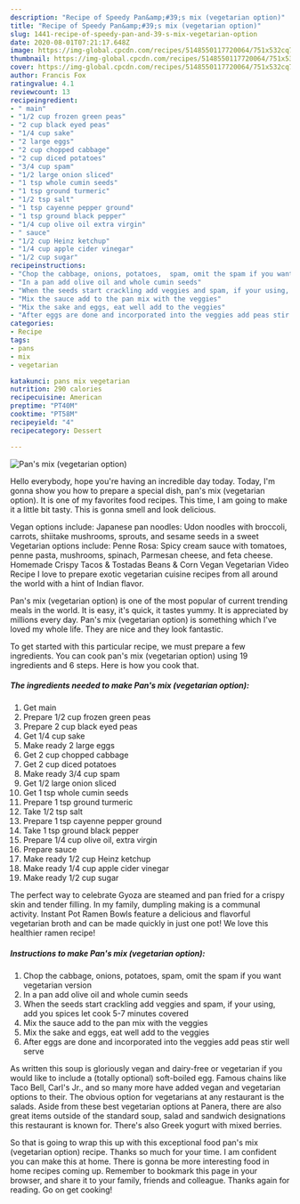 ```yaml
---
description: "Recipe of Speedy Pan&amp;#39;s mix (vegetarian option)"
title: "Recipe of Speedy Pan&amp;#39;s mix (vegetarian option)"
slug: 1441-recipe-of-speedy-pan-and-39-s-mix-vegetarian-option
date: 2020-08-01T07:21:17.648Z
image: https://img-global.cpcdn.com/recipes/5148550117720064/751x532cq70/pans-mix-vegetarian-option-recipe-main-photo.jpg
thumbnail: https://img-global.cpcdn.com/recipes/5148550117720064/751x532cq70/pans-mix-vegetarian-option-recipe-main-photo.jpg
cover: https://img-global.cpcdn.com/recipes/5148550117720064/751x532cq70/pans-mix-vegetarian-option-recipe-main-photo.jpg
author: Francis Fox
ratingvalue: 4.1
reviewcount: 13
recipeingredient:
- " main"
- "1/2 cup frozen green peas"
- "2 cup black eyed peas"
- "1/4 cup sake"
- "2 large eggs"
- "2 cup chopped cabbage"
- "2 cup diced potatoes"
- "3/4 cup spam"
- "1/2 large onion sliced"
- "1 tsp whole cumin seeds"
- "1 tsp ground turmeric"
- "1/2 tsp salt"
- "1 tsp cayenne pepper ground"
- "1 tsp ground black pepper"
- "1/4 cup olive oil extra virgin"
- " sauce"
- "1/2 cup Heinz ketchup"
- "1/4 cup apple cider vinegar"
- "1/2 cup sugar"
recipeinstructions:
- "Chop the cabbage, onions, potatoes,  spam, omit the spam if you want vegetarian version"
- "In a pan add olive oil and whole cumin seeds"
- "When the seeds start crackling add veggies and spam, if your using,  add you spices let cook 5-7 minutes covered"
- "Mix the sauce add to the pan mix with the veggies"
- "Mix the sake and eggs, eat well add to the veggies"
- "After eggs are done and incorporated into the veggies add peas stir well serve"
categories:
- Recipe
tags:
- pans
- mix
- vegetarian

katakunci: pans mix vegetarian 
nutrition: 290 calories
recipecuisine: American
preptime: "PT40M"
cooktime: "PT58M"
recipeyield: "4"
recipecategory: Dessert

---
```



![Pan&#39;s mix (vegetarian option)](https://img-global.cpcdn.com/recipes/5148550117720064/751x532cq70/pans-mix-vegetarian-option-recipe-main-photo.jpg)

Hello everybody, hope you're having an incredible day today. Today, I'm gonna show you how to prepare a special dish, pan&#39;s mix (vegetarian option). It is one of my favorites food recipes. This time, I am going to make it a little bit tasty. This is gonna smell and look delicious.

Vegan options include: Japanese pan noodles: Udon noodles with broccoli, carrots, shiitake mushrooms, sprouts, and sesame seeds in a sweet Vegetarian options include: Penne Rosa: Spicy cream sauce with tomatoes, penne pasta, mushrooms, spinach, Parmesan cheese, and feta cheese. Homemade Crispy Tacos &amp; Tostadas Beans &amp; Corn Vegan Vegetarian Video Recipe I love to prepare exotic vegetarian cuisine recipes from all around the world with a hint of Indian flavor.

Pan&#39;s mix (vegetarian option) is one of the most popular of current trending meals in the world. It is easy, it's quick, it tastes yummy. It is appreciated by millions every day. Pan&#39;s mix (vegetarian option) is something which I've loved my whole life. They are nice and they look fantastic.


To get started with this particular recipe, we must prepare a few ingredients. You can cook pan&#39;s mix (vegetarian option) using 19 ingredients and 6 steps. Here is how you cook that.

<!--inarticleads1-->

##### The ingredients needed to make Pan&#39;s mix (vegetarian option):

1. Get  main
1. Prepare 1/2 cup frozen green peas
1. Prepare 2 cup black eyed peas
1. Get 1/4 cup sake
1. Make ready 2 large eggs
1. Get 2 cup chopped cabbage
1. Get 2 cup diced potatoes
1. Make ready 3/4 cup spam
1. Get 1/2 large onion sliced
1. Get 1 tsp whole cumin seeds
1. Prepare 1 tsp ground turmeric
1. Take 1/2 tsp salt
1. Prepare 1 tsp cayenne pepper ground
1. Take 1 tsp ground black pepper
1. Prepare 1/4 cup olive oil, extra virgin
1. Prepare  sauce
1. Make ready 1/2 cup Heinz ketchup
1. Make ready 1/4 cup apple cider vinegar
1. Make ready 1/2 cup sugar


The perfect way to celebrate Gyoza are steamed and pan fried for a crispy skin and tender filling. In my family, dumpling making is a communal activity. Instant Pot Ramen Bowls feature a delicious and flavorful vegetarian broth and can be made quickly in just one pot! We love this healthier ramen recipe! 

<!--inarticleads2-->

##### Instructions to make Pan&#39;s mix (vegetarian option):

1. Chop the cabbage, onions, potatoes,  spam, omit the spam if you want vegetarian version
1. In a pan add olive oil and whole cumin seeds
1. When the seeds start crackling add veggies and spam, if your using,  add you spices let cook 5-7 minutes covered
1. Mix the sauce add to the pan mix with the veggies
1. Mix the sake and eggs, eat well add to the veggies
1. After eggs are done and incorporated into the veggies add peas stir well serve


As written this soup is gloriously vegan and dairy-free or vegetarian if you would like to include a (totally optional) soft-boiled egg. Famous chains like Taco Bell, Carl&#39;s Jr., and so many more have added vegan and vegetarian options to their. The obvious option for vegetarians at any restaurant is the salads. Aside from these best vegetarian options at Panera, there are also great items outside of the standard soup, salad and sandwich designations this restaurant is known for. There&#39;s also Greek yogurt with mixed berries. 

So that is going to wrap this up with this exceptional food pan&#39;s mix (vegetarian option) recipe. Thanks so much for your time. I am confident you can make this at home. There is gonna be more interesting food in home recipes coming up. Remember to bookmark this page in your browser, and share it to your family, friends and colleague. Thanks again for reading. Go on get cooking!
